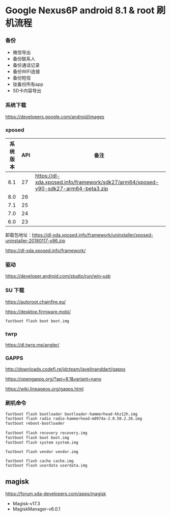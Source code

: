 # Google Nexus6P android 8.1 & root 刷机流程

### 备份

- 微信导出
- 备份联系人
- 备份通话记录
- 备份WiFi连接
- 备份短信
- 钛备份所有app
- SD卡内容导出

### 系统下载

https://developers.google.com/android/images

### xposed

| 系统版本 | API  | 备注                                                         |
| -------- | ---- | ------------------------------------------------------------ |
| 8.1      | 27   | https://dl-xda.xposed.info/framework/sdk27/arm64/xposed-v90-sdk27-arm64-beta3.zip |
| 8.0      | 26   |                                                              |
| 7.1      | 25   |                                                              |
| 7.0      | 24   |                                                              |
| 6.0      | 23   |                                                              |

卸载包地址：https://dl-xda.xposed.info/framework/uninstaller/xposed-uninstaller-20180117-x86.zip

https://dl-xda.xposed.info/framework/

### 驱动

https://developer.android.com/studio/run/win-usb

### SU 下载

https://autoroot.chainfire.eu/

https://desktop.firmware.mobi/

`fastboot flash boot boot.img`

### twrp

https://dl.twrp.me/angler/

### GAPPS

http://downloads.codefi.re/jdcteam/javelinanddart/gapps

https://opengapps.org/?api=8.1&variant=nano

https://wiki.lineageos.org/gapps.html

### 刷机命令

```bash
fastboot flash bootloader bootloader-hammerhead-hhz12h.img
fastboot flash radio radio-hammerhead-m8974a-2.0.50.2.26.img
fastboot reboot-bootloader
 
fastboot flash recovery recovery.img
fastboot flash boot boot.img
fastboot flash system system.img

fastboot flash vendor vendor.img

fastboot flash cache cache.img
fastboot flash userdata userdata.img
```

## magisk

https://forum.xda-developers.com/apps/magisk

- Magisk-v17.3
- MagiskManager-v6.0.1